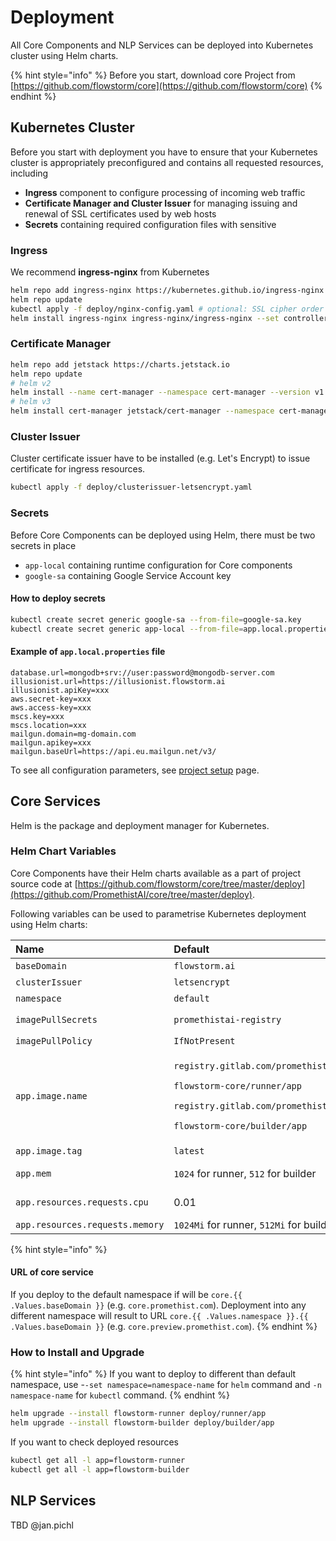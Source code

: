 # Deployment

All Core Components and NLP Services can be deployed into Kubernetes cluster using Helm charts. 

{% hint style="info" %}
Before you start, download core Project from [https://github.com/flowstorm/core](https://github.com/flowstorm/core)
{% endhint %}

## Kubernetes Cluster

Before you start with deployment you have to ensure that your Kubernetes cluster is appropriately preconfigured and contains all requested resources, including

* **Ingress** component to configure processing of incoming web traffic
* **Certificate Manager and Cluster Issuer** for managing issuing and renewal of SSL certificates used by web hosts
* **Secrets** containing required configuration files with sensitive 

### Ingress

We recommend **ingress-nginx** from Kubernetes

```bash
helm repo add ingress-nginx https://kubernetes.github.io/ingress-nginx
helm repo update
kubectl apply -f deploy/nginx-config.yaml # optional: SSL cipher order setup update (stronger first - Alexa requires it)
helm install ingress-nginx ingress-nginx/ingress-nginx --set controller.service.loadBalancerIP=35.198.81.12 --set rbac.create=true --set controller.publishService.enabled=true
```

###  Certificate Manager

```bash
helm repo add jetstack https://charts.jetstack.io
helm repo update
# helm v2
helm install --name cert-manager --namespace cert-manager --version v1.0.1 --set installCRDs=true jetstack/cert-manager
# helm v3
helm install cert-manager jetstack/cert-manager --namespace cert-manager --version v1.0.1 --set installCRDs=true
```

### Cluster Issuer

Cluster certificate issuer have to be installed \(e.g. Let's Encrypt\) to issue certificate for ingress resources.

```bash
kubectl apply -f deploy/clusterissuer-letsencrypt.yaml
```

### Secrets

Before Core Components can be deployed using Helm, there must be two secrets in place

* `app-local` containing runtime configuration for Core components
* `google-sa` containing Google Service Account key

#### How to deploy secrets

```bash
kubectl create secret generic google-sa --from-file=google-sa.key
kubectl create secret generic app-local --from-file=app.local.properties
```

####  Example of `app.local.properties` file

```text
database.url=mongodb+srv://user:password@mongodb-server.com
illusionist.url=https://illusionist.flowstorm.ai
illusionist.apiKey=xxx
aws.secret-key=xxx
aws.access-key=xxx
mscs.key=xxx
mscs.location=xxx
mailgun.domain=mg-domain.com
mailgun.apikey=xxx
mailgun.baseUrl=https://api.eu.mailgun.net/v3/
```

To see all configuration parameters, see [project setup](project-setup/) page.

## Core Services 

Helm is the package and deployment manager for Kubernetes. 

### Helm Chart Variables

Core Components have their Helm charts available as a part of project source code at [https://github.com/flowstorm/core/tree/master/deploy](https://github.com/PromethistAI/core/tree/master/deploy). 

Following variables can be used to parametrise Kubernetes deployment using Helm charts:

<table>
  <thead>
    <tr>
      <th style="text-align:left">Name</th>
      <th style="text-align:left">Default</th>
      <th style="text-align:left">Description</th>
    </tr>
  </thead>
  <tbody>
    <tr>
      <td style="text-align:left"><code>baseDomain</code>
      </td>
      <td style="text-align:left"><code>flowstorm.ai</code>
      </td>
      <td style="text-align:left">Base domain for ingress host</td>
    </tr>
    <tr>
      <td style="text-align:left"><code>clusterIssuer</code>
      </td>
      <td style="text-align:left"><code>letsencrypt</code>
      </td>
      <td style="text-align:left">Cluster certificate issuer</td>
    </tr>
    <tr>
      <td style="text-align:left"><code>namespace</code>
      </td>
      <td style="text-align:left"><code>default</code>
      </td>
      <td style="text-align:left">Cluster namespace</td>
    </tr>
    <tr>
      <td style="text-align:left"><code>imagePullSecrets</code>
      </td>
      <td style="text-align:left"><code>promethistai-registry</code>
      </td>
      <td style="text-align:left">Secret name of type <code>kubernetes.io/dockerconfigjson</code> 
      </td>
    </tr>
    <tr>
      <td style="text-align:left"><code>imagePullPolicy</code>
      </td>
      <td style="text-align:left"><code>IfNotPresent</code>
      </td>
      <td style="text-align:left">Pulling policy</td>
    </tr>
    <tr>
      <td style="text-align:left"><code>app.image.name</code>
      </td>
      <td style="text-align:left">
        <p><code>registry.gitlab.com/promethistai/</code>
        </p>
        <p><code>flowstorm-core/runner/app</code>
        </p>
        <p><code>registry.gitlab.com/promethistai/</code>
        </p>
        <p><code>flowstorm-core/builder/app</code>
        </p>
      </td>
      <td style="text-align:left">Docker image</td>
    </tr>
    <tr>
      <td style="text-align:left"><code>app.image.tag</code>
      </td>
      <td style="text-align:left"><code>latest</code>
      </td>
      <td style="text-align:left">Docker tag</td>
    </tr>
    <tr>
      <td style="text-align:left"><code>app.mem</code>
      </td>
      <td style="text-align:left"><code>1024</code> for runner, <code>512</code> for builder</td>
      <td style="text-align:left">Memory limit (-<code>XmX</code> java parameter value in megabytes)</td>
    </tr>
    <tr>
      <td style="text-align:left"><code>app.resources.requests.cpu</code>
      </td>
      <td style="text-align:left">0.01</td>
      <td style="text-align:left">Minimum CPU requested for pod</td>
    </tr>
    <tr>
      <td style="text-align:left"><code>app.resources.requests.memory</code>
      </td>
      <td style="text-align:left"><code>1024Mi</code> for runner, <code>512Mi</code> for builder</td>
      <td style="text-align:left">Minimum memory for pod</td>
    </tr>
  </tbody>
</table>

{% hint style="info" %}
#### URL of core service

If you deploy to the default namespace if will be `core.{{ .Values.baseDomain }}` \(e.g. `core.promethist.com`\). Deployment into any different namespace will result to URL `core.{{ .Values.namespace }}.{{ .Values.baseDomain }}` \(e.g. `core.preview.promethist.com`\).
{% endhint %}

### How to Install and Upgrade

{% hint style="info" %}
If you want to deploy to different than default namespace, use -`-set namespace=namespace-name` for `helm` command and `-n namespace-name` for `kubectl` command.
{% endhint %}

```bash
helm upgrade --install flowstorm-runner deploy/runner/app
helm upgrade --install flowstorm-builder deploy/builder/app
```

 If you want to check deployed resources

```bash
kubectl get all -l app=flowstorm-runner
kubectl get all -l app=flowstorm-builder
```

## NLP Services

TBD @jan.pichl


